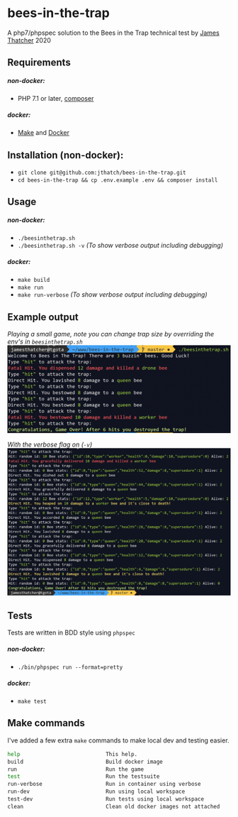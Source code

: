 # bees-in-the-trap
A php7/phpspec solution to the Bees in the Trap technical test by [James Thatcher](https://github.com/jthatch) 2020

## Requirements
##### non-docker:
- PHP 7.1 or later, [composer](https://getcomposer.org/)   
##### docker:
- [Make](https://www.gnu.org/software/make/) and [Docker](https://www.docker.com)

## Installation (non-docker):
- `git clone git@github.com:jthatch/bees-in-the-trap.git`
- `cd bees-in-the-trap && cp .env.example .env && composer install`

## Usage
##### non-docker:
- `./beesinthetrap.sh`
- `./beesinthetrap.sh -v` *(To show verbose output including debugging)*
##### docker:
- `make build`
- `make run`
- `make run-verbose` *(To show verbose output including debugging)*

## Example output
*Playing a small game, note you can change trap size by overriding the env's in `beesinthetrap.sh`* 
![example-output](resources/bees-output.png)

*With the verbose flag on (`-v`)*  
![example-output-verbose](resources/bees-output-verbose.png)

## Tests
Tests are written in BDD style using `phpspec`
##### non-docker:
- `./bin/phpspec run --format=pretty`
##### docker:
- `make test`

## Make commands
I've added a few extra `make` commands to make local dev and testing easier.

```bash
help                           This help.
build                          Build docker image
run                            Run the game
test                           Run the testsuite
run-verbose                    Run in container using verbose
run-dev                        Run using local workspace
test-dev                       Run tests using local workspace
clean                          Clean old docker images not attached
```